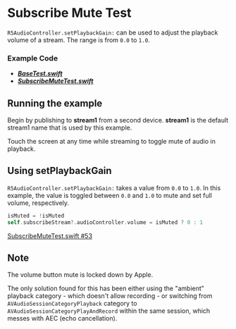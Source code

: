 # Subscribe Mute Test

`R5AudioController.setPlaybackGain:` can be used to adjust the playback volume of a stream. The range is from `0.0` to `1.0`.

### Example Code

- ***[BaseTest.swift](../BaseTest.swift)***
- ***[SubscribeMuteTest.swift](SubscribeMuteTest.swift)***

## Running the example

Begin by publishing to **stream1** from a second device.  **stream1** is the default stream1 name that is used by this example.

Touch the screen at any time while streaming to toggle mute of audio in playback.

## Using setPlaybackGain

`R5AudioController.setPlaybackGain:` takes a value from `0.0` to `1.0`. In this example, the value is toggled between `0.0` and `1.0` to mute and set full volume, respectively.

```swift
isMuted = !isMuted
self.subscribeStream?.audioController.volume = isMuted ? 0 : 1
```

[SubscribeMuteTest.swift #53](SubscribeMuteTest.swift#L53)

## Note

The volume button mute is locked down by Apple. 

The only solution found for this has been either using the "ambient" playback category - which doesn't allow recording - or switching from `AVAudioSessionCategoryPlayback` category to `AVAudioSessionCategoryPlayAndRecord` within the same session, which messes with AEC (echo cancellation).
